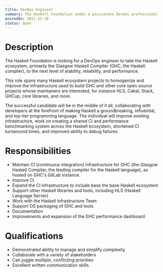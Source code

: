 ```yaml
---
title: DevOps Engineer
summary: The Haskell Foundation seeks a passionate DevOps professional to support GHC, related Haskell projects and tooling, and the HF itself.
postedOn: 2021-12-28
status: Open
---
```


# Description

The Haskell Foundation is looking for a DevOps engineer to take the Haskell ecosystem, primarily the Glasgow Haskell Compiler (GHC, the Haskell compiler), to the next level of stability, reliability, and performance.

This role spans many Haskell ecosystem projects to homogenize and improve the infrastructure used to build GHC and other core open source projects whose maintainers are interested, for instance HLS, Cabal, Stack, GHCup, core libraries, and more.

The successful candidate will be in the middle of it all, collaborating with developers at the forefront of making Haskell a groundbreaking, influential, and top-tier programming language. The individual will improve existing infrastructure, work on creating a shared CI and performance benchmarking system across the Haskell ecosystem, shortened CI turnaround times, and improved ability to debug failures.

# Responsibilities

* Maintain CI (continuous integration) infrastructure for GHC (the Glasgow Haskell Compiler, the leading compiler for the Haskell language), as hosted on GHC's GitLab instance.
* Improve CI
* Expand the CI infrastructure to include base the base Haskell ecosystem
* Support other Haskell libraries and tools, including HLS (Haskell Language Server)
* Work with the Haskell Infrastructure Team
* Support OS packaging of GHC and tools
* Documentation
* Improvements and expansion of the GHC performance dashboard

# Qualifications

* Demonstrated ability to manage and simplify complexity
* Collaborate with a variety of stakeholders
* Can juggle multiple, conflicting priorities
* Excellent written communication skills

